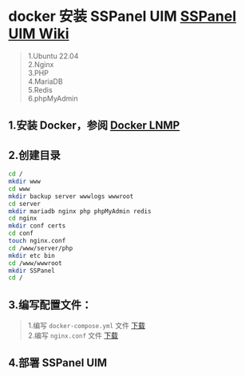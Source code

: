 # docker 安装 SSPanel UIM [SSPanel UIM Wiki](https://wiki.sspanel.org/)

> 1.Ubuntu 22.04  
> 2.Nginx  
> 3.PHP  
> 4.MariaDB  
> 5.Redis  
> 6.phpMyAdmin  

## 1.安装 Docker，参阅 [Docker LNMP](https://github.com/Sam-Mey/some_project/blob/main/Docker-LNMP/README.md)

## 2.创建目录
```bash
cd /
mkdir www
cd www
mkdir backup server wwwlogs wwwroot
cd server
mkdir mariadb nginx php phpMyAdmin redis
cd nginx
mkdir conf certs
cd conf
touch nginx.conf
cd /www/server/php
mkdir etc bin
cd /www/wwwroot
mkdir SSPanel
cd /
```
## 3.编写配置文件：

> 1.编写 `docker-compose.yml` 文件 [下载]()  
> 2.编写 `nginx.conf` 文件 [下载]()  

## 4.部署 SSPanel UIM


